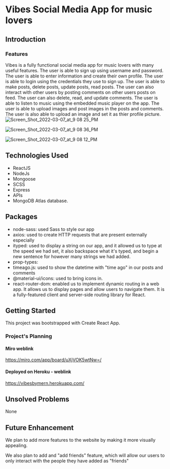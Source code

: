 # Vibes Social Media App for music lovers

## Introduction

### Features

Vibes is a fully functional social media app for music lovers with many useful features. The user is able to sign up using username and password. The user is able to enter information and create their own profile. The user is able to login using the credentials they use to sign up. The user is able to make posts, delete posts, update posts, read posts. The user can also interact with other users by posting comments on other users posts on feed. The user can also delete, read, and update comments. The user is able to listen to music using the embedded music player on the app. The user is able to upload images and post images in the posts and comments. The user is also able to upload an image and set it as thier profile picture.
![Screen_Shot_2022-03-07_at_9 08 25_PM](https://user-images.githubusercontent.com/88109038/157171324-e781febc-00fe-46f5-9ee1-f084f42fa456.png)

![Screen_Shot_2022-03-07_at_9 08 36_PM](https://user-images.githubusercontent.com/88109038/157171341-8e0e70b6-8643-4a37-9c53-761f4aaa9c30.png)

![Screen_Shot_2022-03-07_at_9 08 12_PM](https://user-images.githubusercontent.com/88109038/157171356-c572e680-115f-4a30-a5ca-df51e6f701c0.png)




## Technologies Used

- ReactJS
- NodeJs
- Mongoose
- SCSS
- Express
- APIs
- MongoDB Atlas database.

## Packages

- node-sass: used Sass to style our app
- axios: used to create HTTP requests that are present externally especially
- ityped: used to display a string on our app, and it allowed us to type at the speed we had set, it also backspace what it's typed, and begin a new sentence for however many strings we had added.
- prop-types:
- timeago.js: used to show the datetime with "time ago" in our posts and comments
- @material-ui/icons: used to bring icons in.
- react-router-dom: enabled us to implement dynamic routing in a web app. It allows us to display pages and allow users to navigate them. It is a fully-featured client and server-side routing library for React.

## Getting Started

This project was bootstrapped with Create React App.

### Project's Planning

#### Miro weblink

https://miro.com/app/board/uXjVOK5wtNw=/

#### Deployed on Heroku - weblink

https://vibesbymern.herokuapp.com/

## Unsolved Problems

None

## Future Enhancement

We plan to add more features to the website by making it more visually appealing.

We also plan to add and "add friends" feature, which will allow our users to only interact with the people they have added as "friends"
